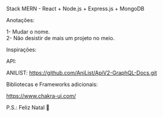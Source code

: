 Stack MERN - React + Node.js + Express.js + MongoDB

Anotações:



1- Mudar o nome.
<br>
2- Não desistir de mais um projeto no meio.

Inspirações:

API: 

ANILIST: https://github.com/AniList/ApiV2-GraphQL-Docs.git

Bibliotecas e Frameworks adicionais:

https://www.chakra-ui.com/

P.S.: Feliz Natal 🎅 
